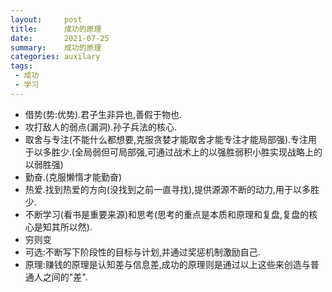 ```yaml
---
layout:     post
title:      成功的原理
date:       2021-07-25
summary:    成功的原理
categories: auxilary
tags:
 - 成功
 - 学习
---
```


+ 借势(势:优势).君子生非异也,善假于物也.
+ 攻打敌人的弱点(漏洞).孙子兵法的核心.
+ 取舍与专注(不能什么都想要,克服贪婪才能取舍才能专注才能局部强).专注用于以多胜少.(全局弱但可局部强,可通过战术上的以强胜弱积小胜实现战略上的以弱胜强)
+ 勤奋.(克服懒惰才能勤奋)
+ 热爱.找到热爱的方向(没找到之前一直寻找),提供源源不断的动力,用于以多胜少.
+ 不断学习(看书是重要来源)和思考(思考的重点是本质和原理和复盘,复盘的核心是知其所以然).
+ 穷则变
+ 可选:不断写下阶段性的目标与计划,并通过奖惩机制激励自己.
+ 原理:赚钱的原理是认知差与信息差,成功的原理则是通过以上这些来创造与普通人之间的"差".
